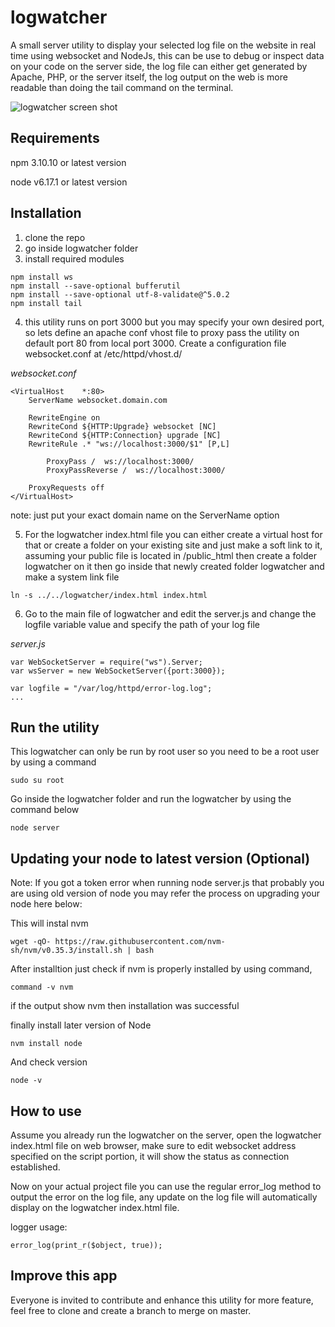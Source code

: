 # logwatcher
A small server utility to display your selected log file on the website in real time using websocket and NodeJs, this can be use to debug or inspect data on your code on the server side, the log file can either get generated by Apache, PHP, or the server itself, the log output on the web is more readable than doing the tail command on the terminal.

![logwatcher screen shot](https://github.com/dariominds/logwatcher/blob/main/logwatcher_screen.png "logwatcher screen")

## Requirements
npm 3.10.10 or latest version

node v6.17.1 or latest version

## Installation
1. clone the repo
2. go inside logwatcher folder
3. install required modules
```
npm install ws
npm install --save-optional bufferutil
npm install --save-optional utf-8-validate@^5.0.2
npm install tail
```
4. this utility runs on port 3000 but you may specify your own desired port, so lets define an apache conf vhost file to proxy pass the utility on default port 80 from local port 3000. Create a configuration file websocket.conf at /etc/httpd/vhost.d/

*websocket.conf*
```
<VirtualHost	*:80>
	ServerName websocket.domain.com

	RewriteEngine on
	RewriteCond ${HTTP:Upgrade} websocket [NC]
	RewriteCond ${HTTP:Connection} upgrade [NC]
	RewriteRule .* "ws://localhost:3000/$1" [P,L]

        ProxyPass /  ws://localhost:3000/
        ProxyPassReverse /  ws://localhost:3000/

	ProxyRequests off
</VirtualHost>
```
note: just put your exact domain name on the ServerName option

5. For the logwatcher index.html file you can either create a virtual host for that or create a folder on your existing site and just make a soft link to it, assuming your public file is located in /public_html  then create a folder logwatcher on it then go inside that newly created folder logwatcher and make a system link file

```
ln -s ../../logwatcher/index.html index.html
```

6. Go to the main file of logwatcher and edit the server.js and change the logfile variable value and specify the path of your log file

*server.js*
```
var WebSocketServer = require("ws").Server;
var wsServer = new WebSocketServer({port:3000});

var logfile = "/var/log/httpd/error-log.log";
...
```

## Run the utility
This logwatcher can only be run by root user so you need to be a root user by using a command 
```
sudo su root
```
Go inside the logwatcher folder and run the logwatcher by using the command below
```
node server
```

## Updating your node to latest version (Optional)

Note: If you got a token error when running node server.js that probably you are using old version of node you may refer the process on upgrading your node here below:

This will instal nvm
```
wget -qO- https://raw.githubusercontent.com/nvm-sh/nvm/v0.35.3/install.sh | bash
```

After installtion just check if nvm is properly installed by using command,
```
command -v nvm
```
if the output show nvm then installation was successful

finally install later version of Node
```
nvm install node
```

And check version
```
node -v
```
## How to use

Assume you already run the logwatcher on the server, open the logwatcher index.html file on web browser, make sure to edit websocket address specified on the script portion, it will show the status as connection established.

Now on your actual project file you can use the regular error_log method to output the error on the log file, any update on the log file will automatically display on the logwatcher index.html file.

logger usage:
```
error_log(print_r($object, true));
```

## Improve this app
Everyone is invited to contribute and enhance this utility for more feature, feel free to clone and create a branch to merge on master.

